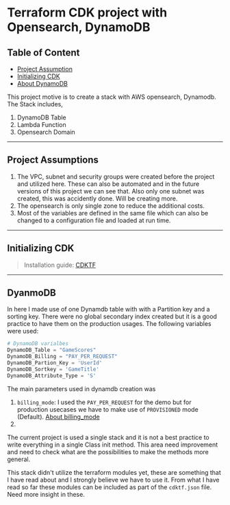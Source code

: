 # Terraform CDK project with Opensearch, DynamoDB
## Table of Content
* [Project Assumption](#project-assumptions)
* [Initializing CDK]()
* [About DynamoDB](#dyanmodb)

This project motive is to create a stack with AWS opensearch, Dynamodb. 
The Stack includes, 
1. DynamoDB Table
2. Lambda Function
3. Opensearch Domain
---
## Project Assumptions
1. The VPC, subnet and security groups were created before the project and utilized here. These can also be automated and in the future versions of this project we can see that. Also only one subnet was created, this was accidently done. Will be creating more.
2. The opensearch is only single zone to reduce the additional costs.
3. Most of the variables are defined in the same file which can also be changed to a configuration file and loaded at run time.

---
## Initializing CDK
> Installation guide: [CDKTF](https://developer.hashicorp.com/terraform/tutorials/cdktf/cdktf-install)


---
## DyanmoDB
In here I made use of one Dynamdb table with with a Partition key and a sorting key. There were no global secondary index created but it is a good practice to have them on the production usages.
The following variables were used:
```python
# DynamoDB varialbes
DynamoDB_Table = "GameScores"
DynamoDB_Billing = "PAY_PER_REQUEST"
DynamoDB_Partion_Key = 'UserId'
DynamoDB_Sortkey = 'GameTitle'
DynamoDB_Attribute_Type = 'S'
```
The main parameters used in dynamdb creation was 
1. `billing_mode`: I used the `PAY_PER_REQUEST` for the demo but for production usecases we have to make use of `PROVISIONED` mode (Default). [About billing_mode](https://registry.terraform.io/providers/hashicorp/aws/latest/docs/resources/dynamodb_table#billing_mode)
2. 






The current project is used a single stack and it is not a best practice to write everything in a single Class init method. This area need improvement and need to check what are the possibilities to make the methods more general.

This stack didn't utilize the terraform modules yet, these are something that I have read about and I strongly believe we have to use it. From what I have read so far these modules can be included as part of the `cdktf.json` file. Need more insight in these.

